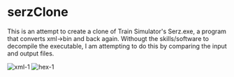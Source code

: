 

# serzClone

This is an attempt to create a clone of Train Simulator's Serz.exe, a program that converts xml->bin and back again.  Withougt the skills/software to decompile the executable, I am attempting to do this by comparing the input and output files.

![xml-1](https://user-images.githubusercontent.com/20023570/114907134-c0598d80-9de8-11eb-9cd3-bd2ca3a1993e.jpg)
![hex-1](https://user-images.githubusercontent.com/20023570/114907152-c6e80500-9de8-11eb-94b0-62a269f83b65.jpg)
